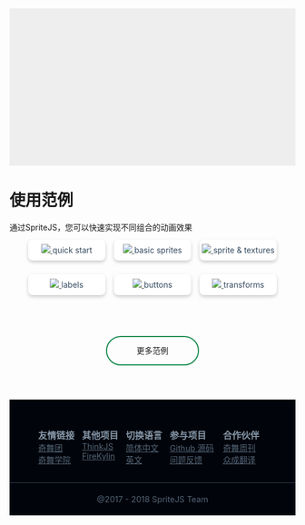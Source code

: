 <style>
  .app-nav,
  button.sidebar-toggle,
  .sidebar,
  main {
    display: none;
  }
  section.content {
    padding: 0;
    left: 0;
  }
  article.markdown-section {
    margin: 0;
    padding: 0;
    max-width: 80000px;
  }
  #features {
    width: 100%;
    padding-bottom: 55%;
    background: #eee;
  }
  .markdown-section h1 {
    text-align: center;
    margin-top: 40px;
    font-size: 3.5rem;
  }
  .markdown-section .info {
    text-align: center;
    font-size: 1.0rem;
    margin: 20px auto 80px;
  }
  .demos {
    text-align: center;
    display: flex;
    flex-flow: row;
    flex-wrap: wrap;
    justify-content: space-between;
    padding: 0;
    width: 90%;
    margin: auto;
  }
  .demos li {
    width: 30%;
    list-style-type:none;
    margin: 12px auto;
    background: #fff;
    box-shadow: 0 3px 6px 0 rgba(0,0,0,0.20);
    border-radius: 8px;
    overflow: hidden;
  }
  .demos li span {
    display: inline-block;
    padding: 10px 0;
  }
  .demos li a {
    color: #34495e;
  }
  .footer {
    background-color: #01040b;
    color: #89a;
    overflow: hidden;
  }
  .footer .ft-info {
    padding: 50px 0 30px;
    display: table;
    margin: auto;
    width: 80%;
    overflow: hidden;
  }
  .footer dt {
    font-weight: bold;
    font-size: 1.0rem;
  }
  .footer dl {
    display: table-cell;
    text-align: left;
    white-space: nowrap;
  }
  .footer dd {
    margin: 0;
    overflow: hidden;
  }
  .footer a {
    color: #567;
    font-size: 0.9rem;
    display: block;
  }
  .footer .ft-copy {
    padding: 20px 0;
    border-top: 1px solid #345;
    font-size: 0.9rem;
    color: #567;
    text-align: center;
  }
  #more-demos {
    width: 160px;
    height: 48px;
    border: 2px solid #178C4E;
    border-radius: 100px;
    text-align: center;
    line-height: 48px;
    margin: 60px auto;
  }
  #more-demos a {
    text-decoration: none;
  }
  article {
    z-index: 99999;
    background: #fff;
  }
</style>

<div id="features"></div>

<h1>使用范例</h1>

<div class="info">通过SpriteJS，您可以快速实现不同组合的动画效果</div>

<ul class="demos">
  <li>
    <a href="/demo">
      <img src="/res/demos/quick_start.png">
      <span>quick start</span>
    </a>
  </li>
  <li>
    <a href="/demo">
      <img src="/res/demos/basic_sprites.png">
      <span>basic sprites</span>
    </a>
  </li>
  <li>
    <a href="/demo">
      <img src="/res/demos/textures.png">
      <span>sprite &amp; textures</span>
    </a>
  </li>
  <li>
    <a href="/demo">
      <img src="/res/demos/labels.png">
      <span>labels</span>
    </a>
  </li>
  <li>
    <a href="/demo/">
      <img src="/res/demos/buttons.png">
      <span>buttons</span>
    </index>
  </li>
  <li>
    <a href="/demo">
      <img src="/res/demos/transforms.png">
      <span>transforms</span>
    </a>
  </li>
</ul>

<div id="more-demos"><a href="/demo">更多范例</a></div>

<div class="footer">
  <div class="ft-info">
    <dl>
      <dt>友情链接</dt>
      <dd>
        <a href="https://75team.com/">奇舞团</a>
        <a href="http://study.qiyun.360.cn/">奇舞学院</a>
      </dd>
    </dl>
    <dl>
      <dt>其他项目</dt>
      <dd>
        <a href="https://thinkjs.org/">ThinkJS</a>
        <a href="https://github.com/75team/firekylin">FireKylin</a>
      </dd>
    </dl>
    <dl>
      <dt>切换语言</dt>
      <dd>
        <a href="#/zh-cn/index">简体中文</a>
        <a href="#/en/index">英文</a>
      </dd>
    </dl>
    <dl>
      <dt>参与项目</dt>
      <dd>
        <a href="https://github.com/spritejs/spritejs">Github 源码</a>
        <a href="https://github.com/spritejs/spritejs/issues">问题反馈</a>
      </dd>
    </dl>
    <dl>
      <dt>合作伙伴</dt>
      <dd>
        <a href="https://weekly.75team.com/">奇舞周刊</a>
        <a href="http://zcfy.cc">众成翻译</a>
      </dd>
    </dl>
  </div>
  <div class="ft-copy">@2017 - 2018 SpriteJS Team</div>
</div>

<script src="/js/coverpage.js"></script>
